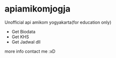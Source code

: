 # apiamikomjogja
Unofficial api amikom yogyakarta(for education only)

- Get Biodata
- Get KHS
- Get Jadwal
dll

more info contact me :xD
